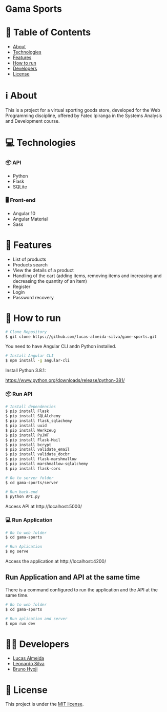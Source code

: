 # Gama Sports

# :page_with_curl: Table of Contents

* [About](#information_source-about)
* [Technologies](#computer-technologies)
* [Features](#rocket-features)
* [How to run](#seedling-how-to-run)
* [Developers](#man_technologist-developers)
* [License](#pencil-license)

# :information_source: About

This is a project for a virtual sporting goods store, developed for the Web Programming discipline, offered by Fatec Ipiranga in the Systems Analysis and Development course.

# :computer: Technologies

### 📦 API

  - Python
  - Flask
  - SQLite

### :desktop_computer: Front-end

  - Angular 10
  - Angular Material
  - Sass
  
# :rocket: Features

  - List of products
  - Products search
  - View the details of a product
  - Handling of the cart (adding items, removing items and increasing and decreasing the quantity of an item)
  - Register
  - Login
  - Password recovery

# :seedling: How to run

```bash
# Clone Repository
$ git clone https://github.com/lucas-almeida-silva/game-sports.git
```

You need to have Angular CLI andn Python installed.

```bash
# Install Angular CLI
$ npm install -g angular-cli
```

Install Python 3.8.1:

https://www.python.org/downloads/release/python-381/


### 📦 Run API

```bash
# Install dependencies
$ pip install Flask
$ pip install SQLAlchemy
$ pip install flask_sqlachemy
$ pip install uuid
$ pip install Werkzeug
$ pip install PyJWT
$ pip install Flask-Mail
$ pip install bcrypt
$ pip install validate_email
$ pip install validate_docbr
$ pip install flask-marshmallow
$ pip install marshmallow-sqlalchemy
$ pip install flask-cors

# Go to server folder
$ cd gama-sports/server

# Run back-end
$ python API.py
```
Access API at http://localhost:5000/

### :computer: Run Application

```bash
# Go to web folder
$ cd gama-sports

# Run Aplication
$ ng serve
```
Access the application at http://localhost:4200/

## Run Application and API at the same time

There is a command configured to run the application and the API at the same time.

```bash
# Go to web folder
$ cd gama-sports

# Run aplication and server
$ npm run dev
```

# :man_technologist: Developers
  
  - [Lucas Almeida](https://github.com/lucas-almeida-silva)
  - [Leonardo Silva](https://github.com/leonardosilva07)
  - [Bruno Hyoji](https://github.com/brunohyoji)

# :pencil: License

This project is under the [MIT license](LICENSE).
